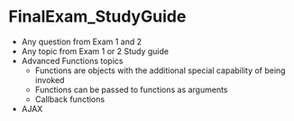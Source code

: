 # FinalExam_StudyGuide

* Any question from Exam 1 and 2
* Any topic from Exam 1 or 2 Study guide
* Advanced Functions topics
  * Functions are objects with the additional special capability of being invoked
  * Functions can be passed to functions as arguments
  * Callback functions
* AJAX
